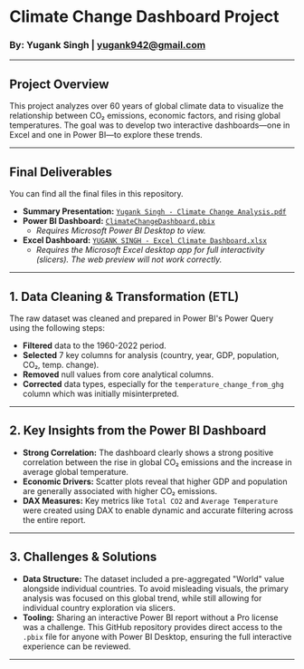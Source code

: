 # Climate Change Dashboard Project

### By: Yugank Singh | yugank942@gmail.com

---

## Project Overview

This project analyzes over 60 years of global climate data to visualize the relationship between CO₂ emissions, economic factors, and rising global temperatures. The goal was to develop two interactive dashboards—one in Excel and one in Power BI—to explore these trends.

---

## Final Deliverables

You can find all the final files in this repository.

* **Summary Presentation:** [`Yugank Singh - Climate Change Analysis.pdf`](./PROJECT%20REPORT/Climate%20Change.pptx)
* **Power BI Dashboard:** [`ClimateChangeDashboard.pbix`](./POWER%20BI%20DASHBOARD%20FILE/ClimateChangeDashboard.pbix)
    * *Requires Microsoft Power BI Desktop to view.*
* **Excel Dashboard:** [`YUGANK SINGH - Excel Climate Dashboard.xlsx`](./EXCEL%20DASHBOARD/YUGANK%20SINGH-%20Excel%20Climate%20Dashboard.xlsx)
    * *Requires the Microsoft Excel desktop app for full interactivity (slicers). The web preview will not work correctly.*

---

## 1. Data Cleaning & Transformation (ETL)

The raw dataset was cleaned and prepared in Power BI's Power Query using the following steps:
- **Filtered** data to the 1960-2022 period.
- **Selected** 7 key columns for analysis (country, year, GDP, population, CO₂, temp. change).
- **Removed** null values from core analytical columns.
- **Corrected** data types, especially for the `temperature_change_from_ghg` column which was initially misinterpreted.

---

## 2. Key Insights from the Power BI Dashboard

* **Strong Correlation:** The dashboard clearly shows a strong positive correlation between the rise in global CO₂ emissions and the increase in average global temperature.
* **Economic Drivers:** Scatter plots reveal that higher GDP and population are generally associated with higher CO₂ emissions.
* **DAX Measures:** Key metrics like `Total CO2` and `Average Temperature` were created using DAX to enable dynamic and accurate filtering across the entire report.

---

## 3. Challenges & Solutions

* **Data Structure:** The dataset included a pre-aggregated "World" value alongside individual countries. To avoid misleading visuals, the primary analysis was focused on this global trend, while still allowing for individual country exploration via slicers.
* **Tooling:** Sharing an interactive Power BI report without a Pro license was a challenge. This GitHub repository provides direct access to the `.pbix` file for anyone with Power BI Desktop, ensuring the full interactive experience can be reviewed.

---